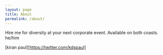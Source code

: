 ```yaml
---
layout: page
title: About
permalink: /about/
---
```


Hire me for diversity at your next corporate event. Available on both coasts. he/him

[kiran paul][https://twitter.com/kdspaul]
